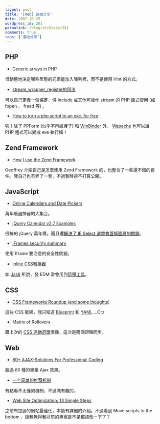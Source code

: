 ```yaml
---
layout: post
title: '[Web] 連結分享'
date: 2007-10-25
wordpress_id: 281
permalink: /blog/archives/281
comments: true
tags: ["連結分享"]
---
```


<!--more-->

## PHP

* [Generic arrays in PHP](http://blog.maartenballiauw.be/post/2007/10/Generic-arrays-in-PHP.aspx)

很動態地決定哪些型態的元素能加入陣列裡，而不是使用 Hint 的方式。

* [stream_wrapper_register的用法](http://hi.baidu.com/thinkinginlamp/blog/item/d3c5a4c2693ca6180ef47712.html)

可以自己定義一個協定，供 include 或其他可操作 stream 的 PHP 函式使用 (如 fopen 、 fread 等) 。

* [How to turn a php script to an exe..for free](http://www.whenpenguinsattack.com/2007/10/25/how-to-turn-a-php-script-to-an-exefor-free/)

強！除了 PPForm (似乎不再維護了) 和 [WinBinder](http://winbinder.org/)  外， [Wapache](http://wapache.sourceforge.net/) 也可以讓 PHP 程式可以變成 exe 執行檔！ 



## Zend Framework

* [How I use the Zend Framework](http://fashion.hosmoz.net/post/2007/10/16/How-I-use-the-Zend-Framework)

Geoffrey 介紹自己是怎麼使用 Zend Framework 的，也整合了一些還不錯的套件。我自己也有弄了一套，不過暫時還不打算公開。 



## JavaScript

* [Online Calendars and Date Pickers](http://www.smashingmagazine.com/2007/10/23/online-calendars-and-date-pickers/)

萬年曆選擇器的大集合。

* [jQuery Calendar v2.7 Examples](http://marcgrabanski.com/code/jquery-calendar/)

很棒的 jQuery 萬年曆，而且還[解決了 IE Select 選單會蓋掉圖層的問題](http://blog.roodo.com/jaceju/archives/137542.html)。 

* [IFrames security summary](http://www.thespanner.co.uk/2007/10/24/iframes-security-summary/)

使用 Iframe 要注意的安全性問題。

* [Inline CSS轉換器](http://jas9.blogspot.com/2007/10/inline-css.html) 

如 [Jas9](http://jas9.blogspot.com/) 所說，發 EDM 常會用到[這種工具](http://www.soldesignco.com/dev-csstoinline.php)。 



## CSS

* [CSS Frameworks Roundup (and some thoughts)](http://css-tricks.com/css-frameworks-roundup-and-some-thoughts/)

這些 CSS 框架，我只知道 [Blueprint](http://code.google.com/p/blueprintcss/) 和 [YAML](http://www.yaml.de/en/) ...Orz

* [Matrix of Rollovers](http://css-tricks.com/matrix-of-rollovers/)

跟上次的 [CSS 連動選單](http://css-tricks.com/multiple-remote-linking-an-example-and-how-to/)很像，這次是兩個矩陣同步。 



## Web

* [80+ AJAX-Solutions For Professional Coding](http://www.smashingmagazine.com/2007/06/20/ajax-javascript-solutions-for-professional-coding/)

超過 80 種的專業 Ajax 效果。

* [一个简单的推荐机制](http://blog.joycode.com/saucer/archive/2007/10/24/109623.aspx)

有點看不太懂的機制，不過滿有趣的。

* [Web Site Optimization: 13 Simple Steps](http://www.sitepoint.com/article/web-site-optimization-steps)

之前有提過的網站最佳化，本篇有詳細的介紹。不過看到 Move scripts to the bottom ，讓我覺得我以前的專案是不是都該改一下了？


